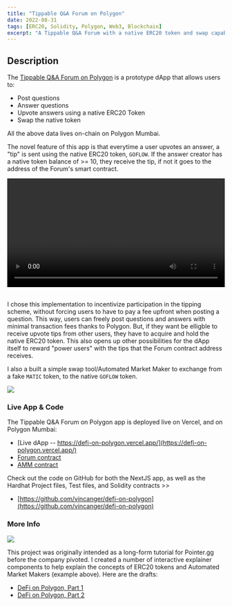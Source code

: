 ```yaml
---
title: "Tippable Q&A Forum on Polygon"
date: 2022-08-31
tags: [ERC20, Solidity, Polygon, Web3, Blockchain]
excerpt: "A Tippable Q&A Forum with a native ERC20 token and swap capabilities"
---
```

## Description

The [Tippable Q&A Forum on Polygon](https://defi-on-polygon.vercel.app/) is a prototype dApp that allows users to:

- Post questions
- Answer questions
- Upvote answers using a native ERC20 Token
- Swap the native token

All the above data lives on-chain on Polygon Mumbai.

The novel feature of this app is that everytime a user upvotes an answer, a "tip" is sent using the native ERC20 token, `GOFLOW`. If the answer creator has a native token balance of >= 10, they receive the tip, if not it goes to the address of the Forum's smart contract.

<div max-width="100%">
  <video width="100%" controls>
    <source src="https://i.imgur.com/WCTd97y.mp4" type="video/mp4">
  </video>
</div>
<br />

I chose this implementation to incentivize participation in the tipping scheme, without forcing users to have to pay a fee upfront when posting a question. This way, users can freely post questions and answers with minimal transaction fees thanks to Polygon. But, if they want be elligble to receive upvote tips from other users, they have to acquire and hold the native ERC20 token. This also opens up other possibilities for the dApp itself to reward "power users" with the tips that the Forum contract address receives. 

I also a built a simple swap tool/Automated Market Maker to exchange from a fake `MATIC` token, to the native `GOFLOW` token.

<img src="https://i.imgur.com/dk4bxJS.gif">

### Live App & Code

The Tippable Q&A Forum on Polygon app is deployed live on Vercel, and on Polygon Mumbai:
- [Live dApp -- https://defi-on-polygon.vercel.app/](https://defi-on-polygon.vercel.app/)
- [Forum contract](https://mumbai.polygonscan.com/address/0xe872B752389AfA71aB213fF2f038404854cD7b80#code)
- [AMM contract](https://mumbai.polygonscan.com/address/0xC0011Aaa2d7b0C4AD65C83518bc0aA16Ac49E9a2#code)

Check out the code on GitHub for both the NextJS app, as well as the Hardhat Project files, Test files, and Solidity contracts >>
 - [https://github.com/vincanger/defi-on-polygon](https://github.com/vincanger/defi-on-polygon)

### More Info

<img src="https://i.imgur.com/agrZ564.gif">

This project was originally intended as a long-form tutorial for Pointer.gg before the company pivoted. I created a number of interactive explainer components to help explain the concepts of ERC20 tokens and Automated Market Makers (example above). Here are the drafts:

- [DeFi on Polygon, Part 1](https://www.notion.so/DeFi-on-Polygon-Part-1-f266d0dc3c4c4295bb5ab0d9301537c3)
- [DeFi on Polygon, Part 2](https://www.notion.so/DeFi-on-Polygon-Part-2-2607411576b64395ac166b0be62b03d1)
